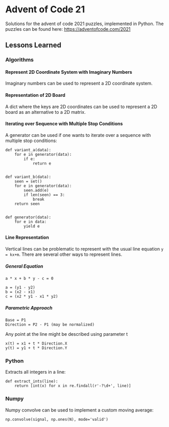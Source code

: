 # Advent of Code 21

Solutions for the advent of code 2021 puzzles, implemented in Python. The
puzzles can be found here: https://adventofcode.com/2021

## Lessons Learned

### Algorithms

#### Represent 2D Coordinate System with Imaginary Numbers

Imaginary numbers can be used to represent a 2D coordinate system.

#### Representation of 2D Board

A dict where the keys are 2D coordinates can be used to represent a 2D board as an alternative to a 2D matrix.

#### Iterating over Sequence with Multiple Stop Conditions

A generator can be used if one wants to iterate over a sequence with multiple stop conditions:
```
def variant_a(data):
    for e in generator(data):
        if e:
            return e


def variant_b(data):
    seen = set()
    for e in generator(data):
        seen.add(e)
        if len(seen) == 3:
            break
    return seen


def generator(data):
    for e in data:
        yield e
```

#### Line Representation

Vertical lines can be problematic to represent with the usual line equation `y = kx+m`. There are several other ways
to represent lines.

##### General Equation
```
a * x + b * y - c = 0
```
```
a = (y1 - y2)
b = (x2 - x1)
c = (x2 * y1 - x1 * y2)
```


##### Parametric Approach

```
Base = P1
Direction = P2 - P1 (may be normalized)
```

Any point at the line might be described using parameter t
```
x(t) = x1 + t * Direction.X
y(t) = y1 + t * Direction.Y
```

### Python

Extracts all integers in a line:
```
def extract_ints(line):
    return [int(x) for x in re.findall(r'-?\d+', line)]
```

### Numpy

Numpy convolve can be used to implement a custom moving average:

```
np.convolve(signal, np.ones(N), mode='valid')
```
